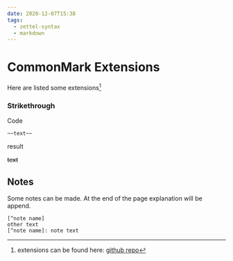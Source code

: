 ```yaml
---
date: 2020-12-07T15:38
tags:
  - zettel-syntax
  - markdown
---
```


# CommonMark Extensions
Here are listed some extensions[^source]

### Strikethrough
Code
```
~~text~~
```
result

~~text~~

## Notes
Some notes can be made. At the end of the page explanation will be append.
```
[^note name]
other text
[^note name]: note text
```

[^source]: extensions can be found here: [github repo](https://github.com/jgm/commonmark-hs/tree/master/commonmark-extensions)
